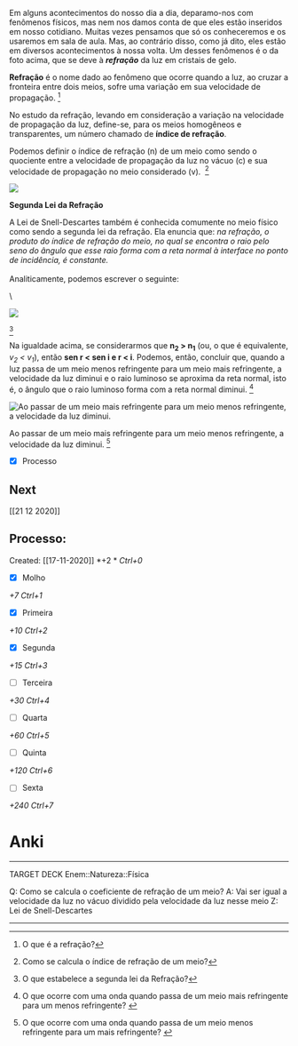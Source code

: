 Em alguns acontecimentos do nosso dia a dia, deparamo-nos com fenômenos físicos, mas nem nos damos conta de que eles estão inseridos em nosso cotidiano. Muitas vezes pensamos que só os conheceremos e os usaremos em sala de aula. Mas, ao contrário disso, como já dito, eles estão em diversos acontecimentos à nossa volta. Um desses fenômenos é o da foto acima, que se deve à ***refração*** da luz em cristais de gelo.

 **Refração** é o nome dado ao fenômeno que ocorre quando a luz, ao cruzar a fronteira entre dois meios, sofre uma variação em sua velocidade de propagação. [^1]
 
 [^1]: O que é a refração?
 
No estudo da refração, levando em consideração a variação na velocidade de propagação da luz, define-se, para os meios homogêneos e transparentes, um número chamado de **índice de refração**.

Podemos definir o índice de refração (n) de um meio como sendo o quociente entre a velocidade de propagação da luz no vácuo (c) e sua velocidade de propagação no meio considerado (v).  [^2]

[^2]: Como se calcula o índice de refração de um meio?

![](https://s1.static.brasilescola.uol.com.br/be/conteudo/images/refracao.jpg)


**Segunda Lei da Refração**

A Lei de Snell-Descartes também é conhecida comumente no meio físico como sendo a segunda lei da refração. Ela enuncia que: *na refração, o produto do índice de refração do meio, no qual se encontra o raio pelo seno do ângulo que esse raio forma com a reta normal à interface no ponto de incidência, é constante.*\
\
 Analiticamente, podemos escrever o seguinte:

\

![](https://s1.static.brasilescola.uol.com.br/be/conteudo/images/lei.jpg)

[^3]

[^3]: O que estabelece a segunda lei da Refração?


Na igualdade acima, se considerarmos que **n<sub>2</sub> \> n<sub>1</sub>** (ou, o que é equivalente, *v<sub>2</sub> \< v<sub>1</sub>*), então **sen r \< sen i e r \< i**. Podemos, então, concluir que, quando a luz passa de um meio menos refringente para um meio mais refringente, a velocidade da luz diminui e o raio luminoso se aproxima da reta normal, isto é, o ângulo que o raio luminoso forma com a reta normal diminui. [^4]

[^4]: O que ocorre com uma onda quando passa de um meio mais refringente para um menos refringente? 

![Ao passar de um meio mais refringente para um meio menos refringente, a velocidade da luz diminui.](https://s1.static.brasilescola.uol.com.br/be/conteudo/images/refracao-da-luz(2).jpg "Refração da luz")

Ao passar de um meio mais refringente para um meio menos refringente, a velocidade da luz diminui. [^5]

[^5]:  O que ocorre com uma onda quando passa de um meio menos refringente para um mais refringente? 

- [x] Processo 

## Next
[[21 12 2020]]
## Processo:
Created: [[17-11-2020]]
*+2 *  *Ctrl+0*
- [x] Molho  

*+7*  *Ctrl+1*

- [x] Primeira 

*+10*  *Ctrl+2*

- [x] Segunda

*+15*  *Ctrl+3*

- [ ] Terceira 

*+30*  *Ctrl+4*

- [ ] Quarta 

*+60*  *Ctrl+5*

- [ ] Quinta 

*+120*  *Ctrl+6*

- [ ] Sexta 

*+240*  *Ctrl+7*

# Anki

---

TARGET DECK
Enem::Natureza::Física

Q: Como se calcula o coeficiente de refração de um meio?
A: Vai ser igual a velocidade da luz no vácuo dividido pela velocidade da luz nesse meio
Z: Lei de Snell-Descartes
<!--ID: 1606226124955-->

---
